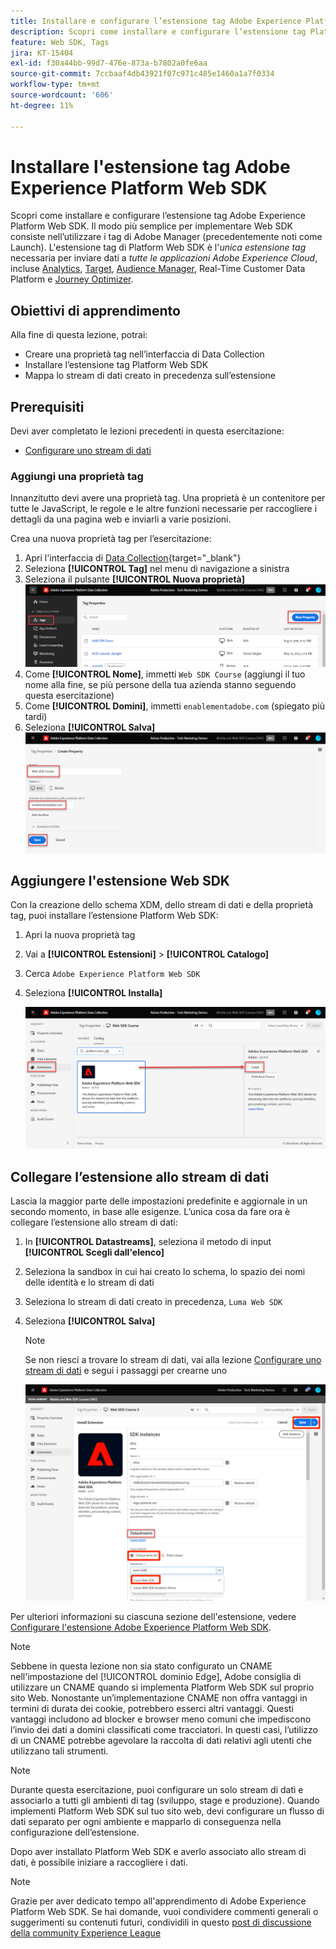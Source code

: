 ```yaml
---
title: Installare e configurare l’estensione tag Adobe Experience Platform Web SDK
description: Scopri come installare e configurare l’estensione tag Platform Web SDK nell’interfaccia di Data Collection. Questa lezione fa parte del tutorial Implementare Adobe Experience Cloud con Web SDK.
feature: Web SDK, Tags
jira: KT-15404
exl-id: f30a44bb-99d7-476e-873a-b7802a0fe6aa
source-git-commit: 7ccbaaf4db43921f07c971c485e1460a1a7f0334
workflow-type: tm+mt
source-wordcount: '606'
ht-degree: 11%

---
```


# Installare l&#39;estensione tag Adobe Experience Platform Web SDK

Scopri come installare e configurare l’estensione tag Adobe Experience Platform Web SDK. Il modo più semplice per implementare Web SDK consiste nell’utilizzare i tag di Adobe Manager (precedentemente noti come Launch). L&#39;estensione tag di Platform Web SDK è l&#39;_unica estensione tag_ necessaria per inviare dati a _tutte le applicazioni Adobe Experience Cloud_, incluse [Analytics](setup-analytics.md), [Target](setup-target.md), [Audience Manager](setup-audience-manager.md), Real-Time Customer Data Platform e [Journey Optimizer](setup-web-channel.md).

## Obiettivi di apprendimento

Alla fine di questa lezione, potrai:

* Creare una proprietà tag nell’interfaccia di Data Collection
* Installare l’estensione tag Platform Web SDK
* Mappa lo stream di dati creato in precedenza sull’estensione

## Prerequisiti

Devi aver completato le lezioni precedenti in questa esercitazione:

* [Configurare uno stream di dati](configure-datastream.md)

### Aggiungi una proprietà tag

Innanzitutto devi avere una proprietà tag. Una proprietà è un contenitore per tutte le JavaScript, le regole e le altre funzioni necessarie per raccogliere i dettagli da una pagina web e inviarli a varie posizioni.

Crea una nuova proprietà tag per l’esercitazione:

1. Apri l&#39;interfaccia di [Data Collection](https://experience.adobe.com/data-collection/){target="_blank"}
1. Seleziona **[!UICONTROL Tag]** nel menu di navigazione a sinistra
1. Seleziona il pulsante **[!UICONTROL Nuova proprietà]**
   ![Aggiungi una nuova proprietà](assets/websdk-property-addNewProperty.png)
1. Come **[!UICONTROL Nome]**, immetti `Web SDK Course` (aggiungi il tuo nome alla fine, se più persone della tua azienda stanno seguendo questa esercitazione)
1. Come **[!UICONTROL Domini]**, immetti `enablementadobe.com` (spiegato più tardi)
1. Seleziona **[!UICONTROL Salva]**
   ![Dettagli proprietà](assets/websdk-property-propertyDetails.png)

## Aggiungere l&#39;estensione Web SDK

Con la creazione dello schema XDM, dello stream di dati e della proprietà tag, puoi installare l’estensione Platform Web SDK:

1. Apri la nuova proprietà tag
1. Vai a **[!UICONTROL Estensioni]** > **[!UICONTROL Catalogo]**
1. Cerca `Adobe Experience Platform Web SDK`
1. Seleziona **[!UICONTROL Installa]**

   ![Installa estensione Web SDK](assets/extension-platform-web-sdk.png)


## Collegare l’estensione allo stream di dati

Lascia la maggior parte delle impostazioni predefinite e aggiornale in un secondo momento, in base alle esigenze. L’unica cosa da fare ora è collegare l’estensione allo stream di dati:

1. In **[!UICONTROL Datastreams]**, seleziona il metodo di input **[!UICONTROL Scegli dall&#39;elenco]**
1. Seleziona la sandbox in cui hai creato lo schema, lo spazio dei nomi delle identità e lo stream di dati
1. Seleziona lo stream di dati creato in precedenza, `Luma Web SDK`
1. Seleziona **[!UICONTROL Salva]**

   >[!NOTE]
   >
   > Se non riesci a trovare lo stream di dati, vai alla lezione [Configurare uno stream di dati](configure-datastream.md) e segui i passaggi per crearne uno

   ![Selezione dello stream di dati](assets/extension-luma-web-sdk-datastream-extension.png)

Per ulteriori informazioni su ciascuna sezione dell&#39;estensione, vedere [Configurare l&#39;estensione Adobe Experience Platform Web SDK](https://experienceleague.adobe.com/it/docs/experience-platform/tags/extensions/client/web-sdk/web-sdk-extension-configuration).

>[!NOTE]
>
>Sebbene in questa lezione non sia stato configurato un CNAME nell&#39;impostazione del [!UICONTROL dominio Edge], Adobe consiglia di utilizzare un CNAME quando si implementa Platform Web SDK sul proprio sito Web. Nonostante un’implementazione CNAME non offra vantaggi in termini di durata dei cookie, potrebbero esserci altri vantaggi. Questi vantaggi includono ad blocker e browser meno comuni che impediscono l’invio dei dati a domini classificati come tracciatori. In questi casi, l’utilizzo di un CNAME potrebbe agevolare la raccolta di dati relativi agli utenti che utilizzano tali strumenti.

>[!NOTE]
>
>Durante questa esercitazione, puoi configurare un solo stream di dati e associarlo a tutti gli ambienti di tag (sviluppo, stage e produzione). Quando implementi Platform Web SDK sul tuo sito web, devi configurare un flusso di dati separato per ogni ambiente e mapparlo di conseguenza nella configurazione dell’estensione.

Dopo aver installato Platform Web SDK e averlo associato allo stream di dati, è possibile iniziare a raccogliere i dati.

>[!NOTE]
>
>Grazie per aver dedicato tempo all&#39;apprendimento di Adobe Experience Platform Web SDK. Se hai domande, vuoi condividere commenti generali o suggerimenti su contenuti futuri, condividili in questo [post di discussione della community Experience League](https://experienceleaguecommunities.adobe.com/t5/adobe-experience-platform-data/tutorial-discussion-implement-adobe-experience-cloud-with-web/td-p/444996)
